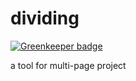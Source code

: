# dividing

[![Greenkeeper badge](https://badges.greenkeeper.io/Taoja/dividing.svg)](https://greenkeeper.io/)

a tool for multi-page project
